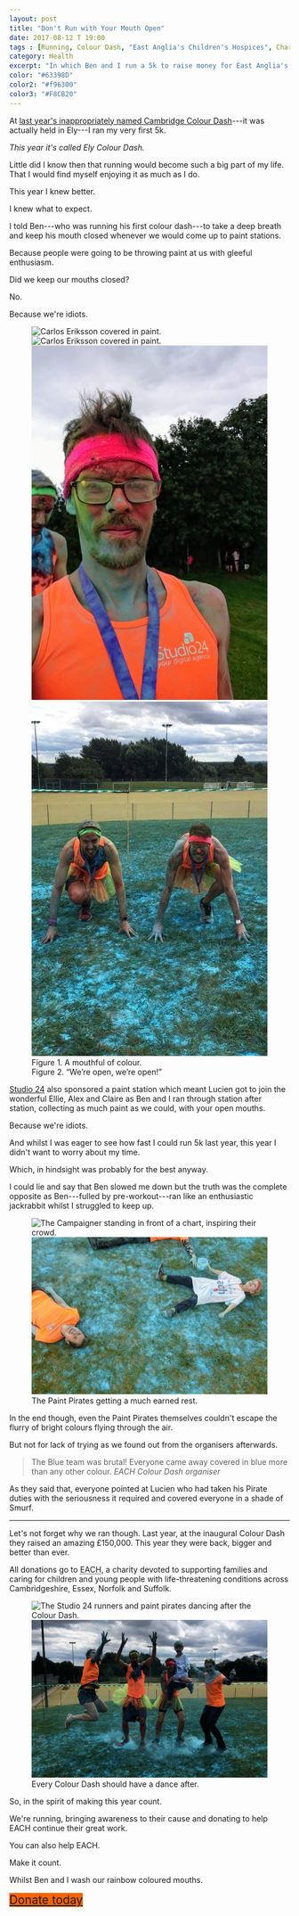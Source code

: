 ```yaml
---
layout: post
title: "Don't Run with Your Mouth Open"
date: 2017-08-12 T 19:00
tags : [Running, Colour Dash, "East Anglia's Children's Hospices", Charities]
category: Health
excerpt: "In which Ben and I run a 5k to raise money for East Anglia's Children's Hospices and Lucien throws paint into our mouths."
color: "#63398D"
color2: "#f96300"
color3: "#F8CB20"
---
```

At [last year's inappropriately named Cambridge Colour Dash][last-year]---it was actually held in Ely---I ran my very first 5k.

*This year it's called Ely Colour Dash.*

Little did I know then that running would become such a big part of my life. That I would find myself enjoying it as much as I do.

This year I knew better.

I knew what to expect.

I told Ben---who was running his first colour dash---to take a deep breath and keep his mouth closed whenever we would come up to paint stations.

Because people were going to be throwing paint at us with gleeful enthusiasm.

Did we keep our mouths closed?

No.

Because we're idiots.

<figure>
  <img class="js-lazy-load" data-original="/assets/posts/2017/august/dont-run-with-your-mouth-open/carlos-eriksson-colour-dash-2017.JPG" alt="Carlos Eriksson covered in paint."><img class="js-lazy-load" data-original="/assets/posts/2017/august/dont-run-with-your-mouth-open/carlos-eriksson-and-ben-challoner-colour-dash-2017.jpeg" alt="Carlos Eriksson covered in paint.">
  <noscript>
    <img src="/assets/posts/2017/august/dont-run-with-your-mouth-open/carlos-eriksson-colour-dash-2017.JPG" alt="Carlos and Ben in the Ace Ventura pose, looking ready to run despite having already run."><img src="/assets/posts/2017/august/dont-run-with-your-mouth-open/carlos-eriksson-and-ben-challoner-colour-dash-2017.jpeg" alt="Carlos and Ben in the Ace Ventura pose, looking ready to run despite having already run.">
  </noscript>
  <figcaption>Figure 1. A mouthful of colour.<br>Figure 2. “We’re open, we’re open!”</figcaption>
</figure>

[Studio 24][studio24] also sponsored a paint station which meant Lucien got to join the wonderful Ellie, Alex and Claire as Ben and I ran through station after station, collecting as much paint as we could, with your open mouths.

<p data-pullquote="Ben ran like an enthusiastic jackrabbit whilst I struggled to keep up."></p>

Because we're idiots.

And whilst I was eager to see how fast I could run 5k last year, this year I didn't want to worry about my time.
 
Which, in hindsight was probably for the best anyway.

I could lie and say that Ben slowed me down but the truth was the complete opposite as Ben---fulled by pre-workout---ran like an enthusiastic jackrabbit whilst I struggled to keep up.

<figure>
  <img class="js-lazy-load" data-original="/assets/posts/2017/august/dont-run-with-your-mouth-open/resting-colour-pirates.jpg" alt="The Campaigner standing in front of a chart, inspiring their crowd.">
  <noscript>
    <img src="/assets/posts/2017/august/dont-run-with-your-mouth-open/resting-colour-pirates.jpg" alt="The Campaigner standing in front of a chart, inspiring their crowd.">
  </noscript>
  <figcaption>The Paint Pirates getting a much earned rest.</figcaption>
</figure>

In the end though, even the Paint Pirates themselves couldn't escape the flurry of bright colours flying through the air.

But not for lack of trying as we found out from the organisers afterwards.

> The Blue team was brutal! Everyone came away covered in blue more than any other colour. <cite>EACH Colour Dash organiser</cite>

As they said that, everyone pointed at Lucien who had taken his Pirate duties with the seriousness it required and covered everyone in a shade of Smurf.

***

Let's not forget why we ran though. Last year, at the inaugural Colour Dash they raised an amazing £150,000. This year they were back, bigger and better than ever.

All donations go to <abbr class="small-caps" title="East Anglia's Children's Hospices">EACH</abbr>, a charity devoted to supporting families and caring for children and young people with life-threatening conditions across Cambridgeshire, Essex, Norfolk and Suffolk.

<figure>
  <img class="js-lazy-load" data-original="/assets/posts/2017/august/dont-run-with-your-mouth-open/colour-dash-dance.gif" alt="The Studio 24 runners and paint pirates dancing after the Colour Dash.">
  <noscript>
    <img src="/assets/posts/2017/august/dont-run-with-your-mouth-open/colour-dash-dance.gif" alt="The Studio 24 runners and paint pirates dancing after the Colour Dash.">
  </noscript>
  <figcaption>Every Colour Dash should have a dance after.</figcaption>
</figure>

So, in the spirit of making this year count.

We're running, bringing awareness to their cause and donating to help <abbr class="small-caps">EACH</abbr> continue their great work.

You can also help <abbr class="small-caps">EACH</abbr>.

Make it count.

Whilst Ben and I wash our rainbow coloured mouths.

<div style="font-size: 1.5em; line-height: 1.3554;">
  <a href="https://www.each.org.uk/donate" style="background-image: linear-gradient(to bottom, #f96300 100%, #f96300 100%);">Donate today</a>
</div>

[last-year]: /blog/jingoistic-june-justifiable-july-and-accepting-august-issue-06-08-16#cambridge-colour-dash
[studio24]: http://www.studio24.net/
[each]: https://www.each.org.uk/donate